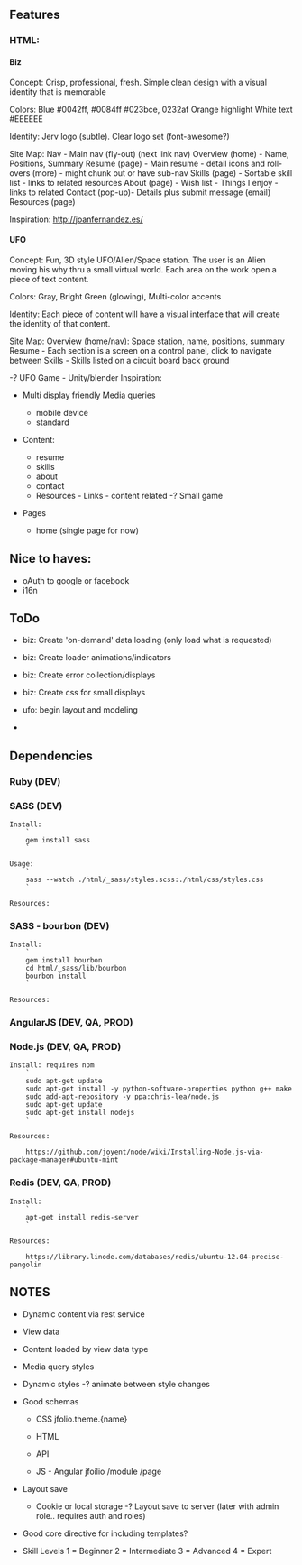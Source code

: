Features
--------

### HTML: ###

#### Biz ####

Concept: Crisp, professional, fresh.  Simple clean design with a visual identity that is memorable

Colors: 
    Blue #0042ff, #0084ff #023bce, 0232af
    Orange highlight
    White text #EEEEEE
    
Identity: Jerv logo (subtle).  Clear logo set (font-awesome?)

Site Map:
    Nav - Main nav (fly-out) (next link nav)
    Overview (home) - Name, Positions, Summary
    Resume (page) - Main resume - detail icons and roll-overs (more) - might chunk out or have sub-nav
    Skills (page) - Sortable skill list - links to related resources
    About (page) - Wish list - Things I enjoy - links to related
    Contact (pop-up)- Details plus submit message (email)
    Resources (page)
    
Inspiration:
    http://joanfernandez.es/

#### UFO ####

Concept: Fun, 3D style UFO/Alien/Space station.
    The user is an Alien moving his why thru a small virtual world.
    Each area on the work open a piece of text content.
    
Colors: Gray, Bright Green (glowing), Multi-color accents

Identity: Each piece of content will have a visual interface that will create the identity of that content.

Site Map:
    Overview (home/nav): Space station, name, positions, summary
    Resume - Each section is a screen on a control panel, click to navigate between
    Skills - Skills listed on a circuit board back ground

-? UFO Game - Unity/blender
Inspiration:


- Multi display friendly Media queries
    - mobile device
    - standard

- Content:
    - resume
    - skills
    - about
    - contact
    - Resources - Links - content related
    -? Small game

- Pages
    - home (single page for now)

Nice to haves:
--------------

- oAuth to google or facebook
- i16n

ToDo
----
- biz: Create 'on-demand' data loading (only load what is requested)
- biz: Create loader animations/indicators
- biz: Create error collection/displays
- biz: Create css for small displays

- ufo: begin layout and modeling  

- 

Dependencies
------------

### Ruby (DEV) ###

### SASS (DEV) ###

    Install:
        `
        gem install sass
        `
    
    Usage:
        `
        sass --watch ./html/_sass/styles.scss:./html/css/styles.css
        `   
    
    Resources:

### SASS - bourbon (DEV) ###

    Install:
        `
        gem install bourbon
        cd html/_sass/lib/bourbon
        bourbon install
        `
        
    Resources:

### AngularJS (DEV, QA, PROD) ###

### Node.js (DEV, QA, PROD) ###

    Install: requires npm
        `
        sudo apt-get update
        sudo apt-get install -y python-software-properties python g++ make
        sudo add-apt-repository -y ppa:chris-lea/node.js
        sudo apt-get update
        sudo apt-get install nodejs
        `
        
    Resources:
    
        https://github.com/joyent/node/wiki/Installing-Node.js-via-package-manager#ubuntu-mint

### Redis (DEV, QA, PROD) ### 

    Install: 
        `
        apt-get install redis-server
        `
        
    Resources:
    
        https://library.linode.com/databases/redis/ubuntu-12.04-precise-pangolin

NOTES
-----

- Dynamic content via rest service

- View data

- Content loaded by view data type

- Media query styles

- Dynamic styles
    -? animate between style changes

- Good schemas
    - CSS
        jfolio.theme.{name}

    - HTML
    - API
    - JS - Angular
        jfoilio
            /module
            /page

- Layout save
    - Cookie or local storage
    -? Layout save to server (later with admin role.. requires auth and roles)

- Good core directive for including templates?

- Skill Levels
    1 = Beginner 
    2 = Intermediate
    3 = Advanced
    4 = Expert




